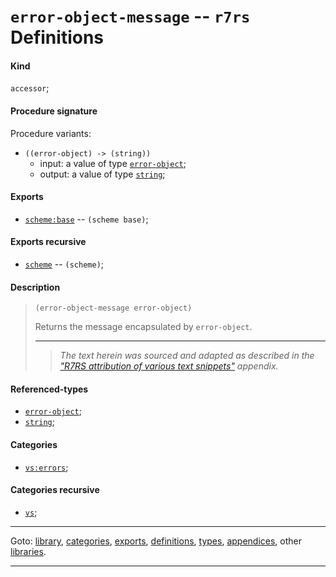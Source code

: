 

<a id='definition__r7rs__error-object-message'></a>

# `error-object-message` -- `r7rs` Definitions


<a id='definition__r7rs__error-object-message__kind'></a>

#### Kind

`accessor`;


<a id='definition__r7rs__error-object-message__procedure-signature'></a>

#### Procedure signature

Procedure variants:
 * `((error-object) -> (string))`
   * input: a value of type [`error-object`](../../r7rs/types/error-object.md#type__r7rs__error-object);
   * output: a value of type [`string`](../../r7rs/types/string.md#type__r7rs__string);


<a id='definition__r7rs__error-object-message__exports'></a>

#### Exports

 * [`scheme:base`](../../r7rs/exports/scheme_3a_base.md#export__r7rs__scheme_3a_base) -- `(scheme base)`;


<a id='definition__r7rs__error-object-message__exports-recursive'></a>

#### Exports recursive

 * [`scheme`](../../r7rs/exports/scheme.md#export__r7rs__scheme) -- `(scheme)`;


<a id='definition__r7rs__error-object-message__description'></a>

#### Description

> ````
> (error-object-message error-object)
> ````
> 
> 
> Returns the message encapsulated by `error-object`.
> 
> 
> ----
> > *The text herein was sourced and adapted as described in the ["R7RS attribution of various text snippets"](../../r7rs/appendices/attribution.md#appendix__r7rs__attribution) appendix.*


<a id='definition__r7rs__error-object-message__referenced-types'></a>

#### Referenced-types

 * [`error-object`](../../r7rs/types/error-object.md#type__r7rs__error-object);
 * [`string`](../../r7rs/types/string.md#type__r7rs__string);


<a id='definition__r7rs__error-object-message__categories'></a>

#### Categories

 * [`vs:errors`](../../r7rs/categories/vs_3a_errors.md#category__r7rs__vs_3a_errors);


<a id='definition__r7rs__error-object-message__categories-recursive'></a>

#### Categories recursive

 * [`vs`](../../r7rs/categories/vs.md#category__r7rs__vs);

----

Goto: [library](../../r7rs/_index.md#library__r7rs), [categories](../../r7rs/categories/_index.md#toc__r7rs__categories), [exports](../../r7rs/exports/_index.md#toc__r7rs__exports), [definitions](../../r7rs/definitions/_index.md#toc__r7rs__definitions), [types](../../r7rs/types/_index.md#toc__r7rs__types), [appendices](../../r7rs/appendices/_index.md#toc__r7rs__appendices), other [libraries](../../_libraries.md#toc__libraries).

----

